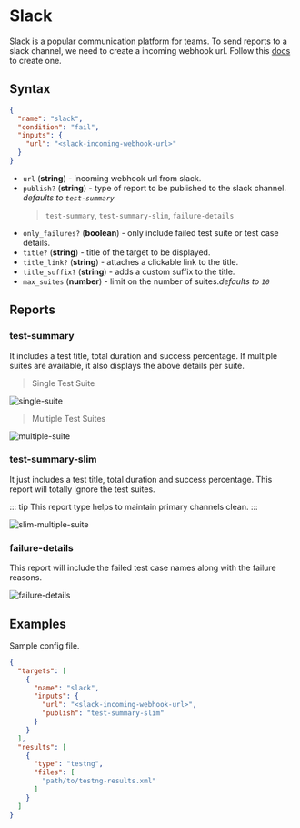 # Slack

Slack is a popular communication platform for teams. To send reports to a slack channel, we need to create a incoming webhook url. Follow this [docs](https://api.slack.com/messaging/webhooks) to create one.

## Syntax

```json
{
  "name": "slack",
  "condition": "fail",
  "inputs": {
    "url": "<slack-incoming-webhook-url>"
  }
}
```

- `url` (**string**) - incoming webhook url from slack.
- `publish?` (**string**) - type of report to be published to the slack channel. *defaults to `test-summary`*
  > `test-summary`, `test-summary-slim`, `failure-details`
- `only_failures?` (**boolean**) - only include failed test suite or test case details.
- `title?` (**string**) - title of the target to be displayed.
- `title_link?` (**string**) - attaches a clickable link to the title.
- `title_suffix?` (**string**) - adds a custom suffix to the title.
- `max_suites` (**number**) - limit on the number of suites.*defaults to `10`*

## Reports

### test-summary

It includes a test title, total duration and success percentage. If multiple suites are available, it also displays the above details per suite.

> Single Test Suite

![single-suite](../assets/images/slack/slack-test-summary-single-suite.png)

> Multiple Test Suites

![multiple-suite](../assets/images/slack/slack-test-summary-multiple-suites.png)

### test-summary-slim

It just includes a test title, total duration and success percentage. This report will totally ignore the test suites.

::: tip
This report type helps to maintain primary channels clean.
:::

![slim-multiple-suite](../assets/images/slack/slack-test-summary-slim.png)

### failure-details

This report will include the failed test case names along with the failure reasons.

![failure-details](../assets/images/slack/slack-failure-details.png)

## Examples

Sample config file.

```json {3-9}
{
  "targets": [
    {
      "name": "slack",
      "inputs": {
        "url": "<slack-incoming-webhook-url>",
        "publish": "test-summary-slim"
      }
    }
  ],
  "results": [
    {
      "type": "testng",
      "files": [
        "path/to/testng-results.xml"
      ]
    }
  ]
}
```